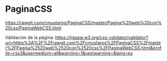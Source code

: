 # PaginaCSS

https://rawgit.com/cmustaros/PaginaCSS/master/Pagina%20web%20con%20css/PaginaWebCSS.html

Validación de la página: https://jigsaw.w3.org/css-validator/validator?uri=https%3A%2F%2Frawgit.com%2Fcmustaros%2FPaginaCSS%2Fmaster%2FPagina%2520web%2520con%2520css%2FPaginaWebCSS.html&profile=css3&usermedium=all&warning=1&vextwarning=&lang=es

